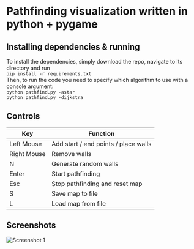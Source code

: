 # Pathfinding visualization written in python + pygame
## Installing dependencies & running
To install the dependencies, simply download the repo, navigate to its directory and run\
`pip install -r requirements.txt`\
Then, to run the code you need to specify which algorithm to use with a console argument:\
`python pathfind.py -astar`\
`python pathfind.py -dijkstra`

## Controls
|Key|Function|
|-|-|
|Left Mouse|Add start / end points / place walls|
|Right Mouse|Remove walls|
|N|Generate random walls|
|Enter|Start pathfinding|
|Esc|Stop pathfinding and reset map|
|S|Save map to file|
|L|Load map from file|

## Screenshots
![Screenshot 1](https://github.com/user-attachments/assets/d96f00b2-7fa7-4ad0-8bea-625c34716356)

